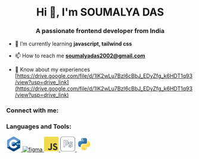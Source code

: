 
<h1 align="center">Hi 👋, I'm SOUMALYA DAS</h1>
<h3 align="center">A passionate frontend developer from India</h3>

- 🌱 I’m currently learning **javascript, tailwind css**

- 📫 How to reach me **soumalyadas2002@gmail.com**

- 📄 Know about my experiences [https://drive.google.com/file/d/1lK2wLu7BzI6cBbJ_EDyZfg_k6HDT1q93/view?usp=drive_link](https://drive.google.com/file/d/1lK2wLu7BzI6cBbJ_EDyZfg_k6HDT1q93/view?usp=drive_link)

<h3 align="left">Connect with me:</h3>
<p align="left">
</p>

<h3 align="left">Languages and Tools:</h3>
<p align="left"> <a href="https://www.w3schools.com/cpp/" target="_blank" rel="noreferrer"> <img src="https://raw.githubusercontent.com/devicons/devicon/master/icons/cplusplus/cplusplus-original.svg" alt="cplusplus" width="40" height="40"/> </a> <a href="https://www.figma.com/" target="_blank" rel="noreferrer"> <img src="https://www.vectorlogo.zone/logos/figma/figma-icon.svg" alt="figma" width="40" height="40"/> </a> <a href="https://developer.mozilla.org/en-US/docs/Web/JavaScript" target="_blank" rel="noreferrer"> <img src="https://raw.githubusercontent.com/devicons/devicon/master/icons/javascript/javascript-original.svg" alt="javascript" width="40" height="40"/> </a> <a href="https://www.photoshop.com/en" target="_blank" rel="noreferrer"> <img src="https://raw.githubusercontent.com/devicons/devicon/master/icons/photoshop/photoshop-line.svg" alt="photoshop" width="40" height="40"/> </a> <a href="https://www.python.org" target="_blank" rel="noreferrer"> <img src="https://raw.githubusercontent.com/devicons/devicon/master/icons/python/python-original.svg" alt="python" width="40" height="40"/> </a> </p>
